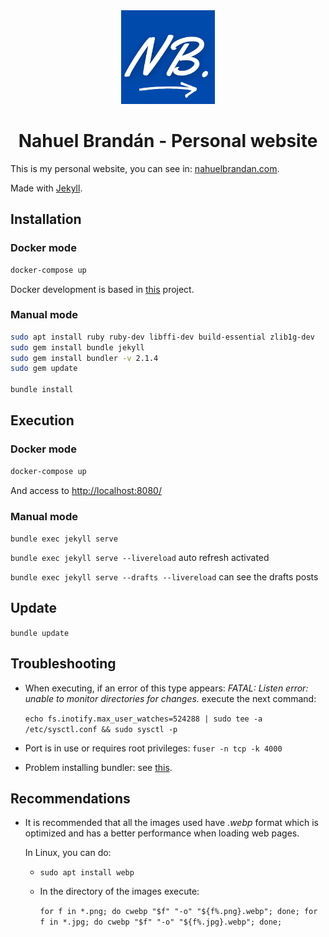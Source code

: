 <p style="padding-top: 10px;" align=center>
  <a href="https://nahuelbrandan.com/">
    <img src="./assets/img/logo2.webp" alt="Website logo" width="150" height="150">
  </a>

</p>

<h1 align=center>Nahuel Brandán - Personal website</h1>

This is my personal website, you can see in: [nahuelbrandan.com](https://www.nahuelbrandan.com).

Made with [Jekyll](https://jekyllrb.com/).

## Installation

### Docker mode

```bash
docker-compose up
```

Docker development is based in [this](https://github.com/BretFisher/jekyll-serve) project.

### Manual mode

```bash
sudo apt install ruby ruby-dev libffi-dev build-essential zlib1g-dev
sudo gem install bundle jekyll
sudo gem install bundler -v 2.1.4
sudo gem update

bundle install
```

## Execution

### Docker mode

```bash
docker-compose up
```

And access to [http://localhost:8080/](http://localhost:8080/)

### Manual mode

`bundle exec jekyll serve`

`bundle exec jekyll serve --livereload` auto refresh activated

`bundle exec jekyll serve --drafts --livereload` can see the drafts posts

## Update

`bundle update`

## Troubleshooting

* When executing, if an error of this type appears: *FATAL: Listen error: unable to monitor directories for changes.*
  execute the next command:

  `echo fs.inotify.max_user_watches=524288 | sudo tee -a /etc/sysctl.conf && sudo sysctl -p`

* Port is in use or requires root privileges: `fuser -n tcp -k 4000`
* Problem installing bundler: see
  [this](https://stackoverflow.com/a/52842826/6125910).

## Recommendations

* It is recommended that all the images used have _.webp_ format which is optimized and has a better performance when
  loading web pages.

  In Linux, you can do:

    * `sudo apt install webp`
    * In the directory of the images execute:

      `for f in *.png; do cwebp "$f" "-o" "${f%.png}.webp"; done; for f in *.jpg; do cwebp "$f" "-o" "${f%.jpg}.webp"; done;`
